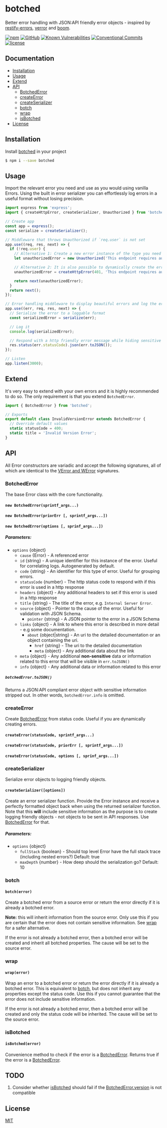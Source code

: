 # botched

Better error handling with JSON:API friendly error objects - inspired by [restify-errors][restify-errors-url], [verror][verror-url] and [boom][boom-url].

[![npm][npm-image]][npm-url]
[![GitHub][github-ci-image]][github-ci-url]
[![Known Vulnerabilities][snyk-image]][snyk-url]
[![Conventional Commits][conventional-commits-image]][conventional-commits-url]
[![license][license-image]][license-url]

## Documentation

- [Installation](#installation)
- [Usage](#usage)
- [Extend](#extend)
- [API](#api)
  - [BotchedError](#api-botched-error)
  - [createError](#api-create-error)
  - [createSerializer](#api-serialize)
  - [botch](#api-botch)
  - [wrap](#api-wrap)
  - [isBotched](#api-is-botched)
- [License](#license)

<a id="installation"></a>

## Installation

Install [botched][repo-url] in your project

```bash
$ npm i --save botched
```

<a id="usage"></a>

## Usage

Import the relevant error you need and use as you would using vanilla Errors.
Using the built in error serializer you can effortlessly log errors in a useful format without losing precision.

```js
import express from 'express';
import { createHttpError, createSerializer, Unauthorized } from 'botched';

// Create app
const app = express();
const serialize = createSerializer();

// Middleware that throws Unauthorized if `req.user` is not set
app.use((req, res, next) => {
  if (!req.user) {
    // Alternative 1: Create a new error instance of the type you need by
    let unauthorizedError = new Unauthorized('This endpoint requires authentication');

    // Alternative 2: It is also possible to dynamically create the error you need based on status code
    unauthorizedError = createHttpError(401, 'This endpoint requires authentication');

    return next(unauthorizedError);
  }
  return next();
});

// Error handling middleware to display beautiful errors and log the error details
app.use((err, req, res, next) => {
  // Serialize the error to a loggable format
  const serializedError = serialize(err);

  // Log it
  console.log(serializedError);

  // Respond with a http friendly error message while hiding sensitive details
  res.status(err.statusCode).json(err.toJSON());
});

// Listen
app.listen(3000);
```

<a id="extend"></a>

## Extend

It's very easy to extend with your own errors and it is highly recommended to do so.
The only requirement is that you extend `BotchedError`.

```js
import { BotchedError } from 'botched';

// Exports
export default class InvalidVersionError extends BotchedError {
  // Override default values
  static statusCode = 400;
  static title = 'Invalid Version Error';
}
```

<a id="api"></a>

## API

All Error constructors are variadic and accept the following signatures, all of which
are identical to the [VError and WError][verror-url] signatures.

<a id="api-botched-error"></a>

### BotchedError

The base Error class with the core functionality.

#### `new BotchedError(sprintf_args...)`

#### `new BotchedError(priorErr [, sprintf_args...])`

#### `new BotchedError(options [, sprinf_args...])`

##### Parameters:

- `options` {object}
  - `cause` {Error} - A referenced error
  - `id` {string} - A unique identifier for this instance of the error. Useful for correlating logs. Autogenerated by default.
  - `code` {string} - An identifier for this type of error. Useful for grouping errors.
  - `statusCode` {number} - The http status code to respond with if this error is used in a http response
  - `headers` {object} - Any additional headers to set if this error is used in a http response
  - `title` {string} - The title of the error, e.g. `Internal Server Error`.
  - `source` {object} - Pointer to the cause of the error. Useful for validation with JSON Schema.
    - `pointer` {string} - A JSON pointer to the error in a JSON Schema
  - `links` {object} - A link to where this error is described in more detail - e.g some documentation.
    - `about` {object|string} - An uri to the detailed documentation or an object containing the uri.
      - `href` {string} - The uri to the detailed documentation
      - `meta` {object} - Any additional data about the link
  - `meta` {object} - Any additional **non-sensitive** data or information related to this error that will be visible in `err.toJSON()`
  - `info` {object} - Any additional data or information related to this error

##### `botchedError.toJSON()`

Returns a JSON:API compliant error object with sensitive information stripped out.
In other words, `botchedError.info` is omitted.

<a id="api-create-error"></a>

### createError

Create [BotchedError](#api-botched-error) from status code.
Useful if you are dynamically creating errors.

#### `createError(statusCode, sprintf_args...)`

#### `createError(statusCode, priorErr [, sprintf_args...])`

#### `createError(statusCode, options [, sprinf_args...])`

<a id="api-serialize"></a>

### createSerializer

Serialize error objects to logging friendly objects.

#### `createSerializer([options])`

Create an error serializer function.
Provide the Error instance and receive a perfectly formatted object back when using the returned serializer function.
Note that this **will** include sensitive information as the purpose is to create logging friendly objects - not objects to be sent in API responses.
Use [BotchedError](#api-botched-error) for that.

##### Parameters:

- `options` {object}
  - `fullStack` {boolean} - Should top level Error have the full stack trace (including nested errors?) Default: true
  - `maxDepth` {number} - How deep should the serialization go? Default: 10

<a id="api-botch"></a>

### botch

#### `botch(error)`

Create a botched error from a source error or return the error directly if it is already a botched error.

**Note:** this will inherit information from the source error.
Only use this if you are certain that the error does not contain sensitive information.
See [wrap](#api-wrap) for a safer alternative.

If the error is not already a botched error, then a botched error will be created and inherit all botched properties.
The cause will be set to the source error.

<a id="api-wrap"></a>

### wrap

#### `wrap(error)`

Wrap an error to a botched error or return the error directly if it is already a botched error.
This is equivalent to [botch](#api-botch), but does not inherit any properties except the status code.
Use this if you cannot guarantee that the error does not include sensitive information.

If the error is not already a botched error, then a botched error will be created and only the status code will be inherited.
The cause will be set to the source error.

<a id="api-is-botched"></a>

### isBotched

#### `isBotched(error)`

Convenience method to check if the error is a [BotchedError](#api-botched-error).
Returns true if the error is a [BotchedError](#api-botched-error).

<a id="license"></a>

## TODO

1. Consider whether [isBotched](#api-is-botched) should fail if the [BotchedError.version](#api-botched-error) is not compatible

## License

[MIT](LICENSE.md)

[repo-url]: https://github.com/ersims/botched
[npm-url]: https://npmjs.org/package/botched
[npm-image]: https://img.shields.io/npm/v/botched.svg
[github-ci-url]: https://github.com/ersims/botched/actions
[github-ci-image]: https://img.shields.io/github/workflow/status/ersims/botched/Build%20and%20Test
[snyk-url]: https://snyk.io/test/github/ersims/botched/main
[snyk-image]: https://snyk.io/test/github/ersims/botched/main/badge.svg
[renovate-url]: https://renovateapp.com/
[renovate-image]: https://img.shields.io/badge/renovate-app-blue.svg
[conventional-commits-image]: https://img.shields.io/badge/Conventional%20Commits-1.0.0-yellow.svg
[conventional-commits-url]: https://conventionalcommits.org/
[license-url]: https://github.com/ersims/botched/blob/main/LICENSE.md
[license-image]: https://img.shields.io/github/license/ersims/botched.svg
[restify-errors-url]: https://github.com/restify/errors
[boom-url]: https://github.com/hapijs/boom
[verror-url]: https://github.com/joyent/node-verror
